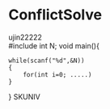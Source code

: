 # ConflictSolve
ujin22222   
#include <cstdio>
int N;
void main(){

    while(scanf("%d",&N))
    {
        for(int i=0; .....)
    }
} 
SKUNIV

